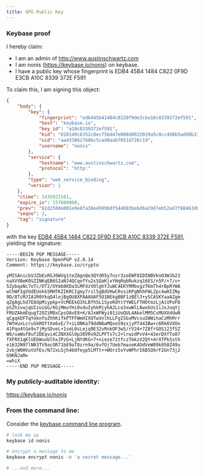 ```yaml
---
title: GPG Public Key
---
```


### Keybase proof

I hereby claim:

  * I am an admin of http://www.austinschwartz.com
  * I am nonis (https://keybase.io/nonis) on keybase.
  * I have a public key whose fingerprint is EDB4 45B4 1484 C822 0F9D  E3CB A10C 8339 372E F591

To claim this, I am signing this object:

```json
{
    "body": {
        "key": {
            "fingerprint": "edb445b41484c8220f9de3cba10c8339372ef591",
            "host": "keybase.io",
            "key_id": "a10c8339372ef591",
            "kid": "010149c6352c8ecf5bd47e000d0022019a5c0cc498b5ad98b31c5a1db58f0e826bc00a",
            "uid": "aa433862768bc5cad8aab7651d726c19",
            "username": "nonis"
        },
        "service": {
            "hostname": "www.austinschwartz.com",
            "protocol": "http:"
        },
        "type": "web_service_binding",
        "version": 1
    },
    "ctime": 1435021561,
    "expire_in": 157680000,
    "prev": "82d250de001e9e8fa38e4999bdf544603be6d6a29d7eb52ad7f88463d6d65d7d",
    "seqno": 2,
    "tag": "signature"
}
```

with the key [EDB4 45B4 1484 C822 0F9D  E3CB A10C 8339 372E F591](https://keybase.io/nonis), yielding the signature:

```
-----BEGIN PGP MESSAGE-----
Version: Keybase OpenPGP v2.0.14
Comment: https://keybase.io/crypto

yMISAnicbVJZbExRGJ6WVg1teZAgnQe3QYdR5y7nzr3zoEWF8IDINBVknO3WJb23
naXVVBeK0SZINKqEB6S2aNJ4QCqofYu2sSQaKjxYHqRqbRukzq16ES/n5P/+7/v+
5ZybqaNc7oTc/OT2/OYmb8KDa3LMFdzVOlghYJuWC4EKYRMbvgzTKmTh4rBpRYWA
wChWFIgVUdEUokkSMHTKZIKRCIgmy7rsl5gBdVHwCRvsiKPgNhhFWLZpc4wHIZNy
9D/8TcMJIAJR0YkqQ4lojBgQU8XPAAAUAF5O1BEkgBBF1zBElJ+ySCASKYaaAZgm
qZgAgLhd7E8dpMiypkp+VcMEEkQ1hLBfhSL1SyoRdYcYYWELFTHOtmzLjAiVPoFD
pSZhzvwjqUIzuiGG/6GjMmuYHi0vduIyhkMjyhA2Lco3xwWlLBwxbUsIiJxJoqYj
FRUZAkmEqugT2OZiM8xCpsOAvE8+K/AJxWFWyi01iUoQUL4AkelMM5CsMUXXdUwN
qCgqkDFTqYoknfoZhhKifkPTFFWmHIXUTwVnlhLLFgISbxMVcsuIWWihaCzMhMrr
7WtHuxLcruSkROftXe6xE/7+iLONKa79ddN6wMQxeS9zxjyPT443Bw+c6Rk6VXOn
41Pqo4tGe9v7jMySDveL+1seL0sLejq9E32vRnkOF3w5/rV24+7Z8frGOS123fSZ
W0/uaWuf0uf2DEqvi4CZNXXGlOp38VRv9ZLPFTs7c2+lrwzdPvV4+43erDXfTo87
fXFRX1qKlUEbWuoblhxJPzG+LjNYdKG+7+nieze71tfczTmkzV2QY+4rXfPkSsth
e1632N97lNR3TV9acOR71bE9aT8zrn9a/6vfOj7Ueb7maseK4OdVeW89k950Z49u
2vbjW0HVutUfEs/N72xLGjh4bOfeyp5LMTt++WOrz5vYvWPhrI6B5Q9rF2Un73j2
G9KNJaM=
=whiX
-----END PGP MESSAGE-----

```

### My publicly-auditable identity:

https://keybase.io/nonis

### From the command line:

Consider the [keybase command line program](https://keybase.io/docs/command_line).

```bash
# look me up
keybase id nonis

# encrypt a message to me
keybase encrypt nonis -m 'a secret message...'

# ...and more...
```

